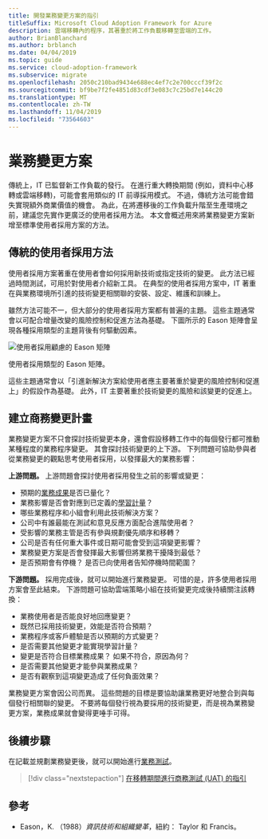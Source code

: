 ```yaml
---
title: 開發業務變更方案的指引
titleSuffix: Microsoft Cloud Adoption Framework for Azure
description: 雲端移轉內的程序，其著重於將工作負載移轉至雲端的工作。
author: BrianBlanchard
ms.author: brblanch
ms.date: 04/04/2019
ms.topic: guide
ms.service: cloud-adoption-framework
ms.subservice: migrate
ms.openlocfilehash: 2050c210bad9434e688ec4ef7c2e700cccf39f2c
ms.sourcegitcommit: bf9be7f2fe4851d83cdf3e083c7c25bd7e144c20
ms.translationtype: MT
ms.contentlocale: zh-TW
ms.lasthandoff: 11/04/2019
ms.locfileid: "73564603"
---
```

# <a name="business-change-plan"></a>業務變更方案

傳統上，IT 已監督新工作負載的發行。 在進行重大轉換期間 (例如，資料中心移轉或雲端移轉)，可能會套用類似的 IT 前導採用模式。 不過，傳統方法可能會錯失實現額外商業價值的機會。 為此，在將遷移後的工作負載升階至生產環境之前，建議您先實作更廣泛的使用者採用方法。 本文會概述用來將業務變更方案新增至標準使用者採用方案的方法。

## <a name="traditional-user-adoption-approach"></a>傳統的使用者採用方法

使用者採用方案著重在使用者會如何採用新技術或指定技術的變更。 此方法已經過時間測試，可用於對使用者介紹新工具。 在典型的使用者採用方案中，IT 著重在與業務環境所引進的技術變更相關聯的安裝、設定、維護和訓練上。

雖然方法可能不一，但大部分的使用者採用方案都有普遍的主題。 這些主題通常會以可配合增量改變的風險控制和促進方法為基礎。 下圖所示的 Eason 矩陣會呈現各種採用類型的主題背後有何驅動因素。

![使用者採用顧慮的 Eason 矩陣](../../../_images/migrate/eason-matrix.jpg)

使用者採用類型的 Eason 矩陣。

這些主題通常會以「引進新解決方案給使用者應主要著重於變更的風險控制和促進上」的假設作為基礎。 此外，IT 主要著重於技術變更的風險和該變更的促進上。

## <a name="create-business-change-plans"></a>建立商務變更計畫

業務變更方案不只會探討技術變更本身，還會假設移轉工作中的每個發行都可推動某種程度的業務程序變更。 其會探討技術變更的上下游。 下列問題可協助參與者從業務變更的觀點思考使用者採用，以發揮最大的業務影響：

**上游問題。** 上游問題會探討使用者採用發生之前的影響或變更：

- 預期的[業務成果](../../../strategy/business-outcomes/index.md)是否已量化？
- 業務影響是否會對應到已定義的[學習計量](../../../strategy/learning-metrics.md)？
- 哪些業務程序和小組會利用此技術解決方案？
- 公司中有誰最能在測試和意見反應方面配合進階使用者？
- 受影響的業務主管是否有參與規劃優先順序和移轉？
- 公司是否有任何重大事件或日期可能會受到這項變更影響？
- 業務變更方案是否會發揮最大影響但將業務干擾降到最低？
- 是否預期會有停機？ 是否已向使用者告知停機時間範圍？

**下游問題。** 採用完成後，就可以開始進行業務變更。 可惜的是，許多使用者採用方案會至此結束。 下游問題可協助雲端策略小組在技術變更完成後持續關注該轉換：

- 業務使用者是否能良好地回應變更？
- 既然已採用技術變更，效能是否符合預期？
- 業務程序或客戶體驗是否以預期的方式變更？
- 是否需要其他變更才能實現學習計量？
- 變更是否符合目標業務成果？ 如果不符合，原因為何？
- 是否需要其他變更才能參與業務成果？
- 是否有觀察到這項變更造成了任何負面效果？

業務變更方案會因公司而異。 這些問題的目標是要協助讓業務更好地整合到與每個發行相關聯的變更。 不要將每個發行視為要採用的技術變更，而是視為業務變更方案，業務成果就會變得更唾手可得。

## <a name="next-steps"></a>後續步驟

在記載並規劃業務變更後，就可以開始進行[業務測試](./business-test.md)。

> [!div class="nextstepaction"]
> [在移轉期間進行商務測試 (UAT) 的指引](./business-test.md)

## <a name="references"></a>參考

- Eason，K. （1988）_資訊技術和組織變革_，紐約： Taylor 和 Francis。
